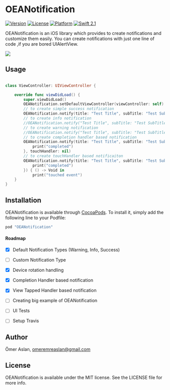 # OEANotification

[![Version](https://img.shields.io/cocoapods/v/OEANotification.svg?style=flat)](http://cocoapods.org/pods/OEANotification)
[![License](https://img.shields.io/cocoapods/l/OEANotification.svg?style=flat)](http://cocoapods.org/pods/OEANotification)
[![Platform](https://img.shields.io/cocoapods/p/OEANotification.svg?style=flat)](http://cocoapods.org/pods/OEANotification)
[![Swift 2.1](https://img.shields.io/badge/Swift-2.1-orange.svg?style=flat)](https://developer.apple.com/swift/)

OEANotification is an iOS library which provides to create notifications and customize them easily.
You can create notifications with just one line of code ,if you are bored UIAlertView.

![](ScreenRecord/OEANotification.gif)


## Usage

```swift

class ViewController: UIViewController {

    override func viewDidLoad() {
        super.viewDidLoad()
        OEANotification.setDefaultViewController(viewController: self)
        // to create simple success notification
        OEANotification.notify(title: "Test Title", subTitle: "Test SubTitle", image: nil, type: NotificationType.Success, isDismissable: true)
        // to create info notification
        //OEANotification.notify("Test Title", subTitle: "Test SubTitle", image: nil, type: NotificationType.Info, isDismissable: true)
        // to create warning notification
        //OEANotification.notify("Test Title", subTitle: "Test SubTitle", image: nil, type: NotificationType.Warning, isDismissable: true)
        // to create completion handler based notification
        OEANotification.notify(title: "Test Title", subTitle: "Test Subtitle", image: nil, type: .Success, isDismissable: true, completion: { () -> Void in
            print("completed")
        }, touchHandler: nil)
        // to create touchHandler based notificaiton
        OEANotification.notify(title: "Test Title", subTitle: "Test Subtitle", image: nil, type: .Success, isDismissable: true, completion: { () -> Void in
            print("completed")
        }) { () -> Void in
            print("touched event")
    }
}
```

## Installation

OEANotification is available through [CocoaPods](http://cocoapods.org). To install
it, simply add the following line to your Podfile:

```ruby
pod "OEANotification"
```

#### Roadmap

- [X] Default Notification Types (Warning, Info, Success)
- [ ] Custom Notification Type
- [X] Device rotation handling
- [X] Completion Handler based notification
- [X] View Tapped Handler based notification
- [ ] Creating big example of OEANotification
- [ ] UI Tests
- [ ] Setup Travis


## Author

Ömer Aslan, omeremreaslan@gmail.com

## License

OEANotification is available under the MIT license. See the LICENSE file for more info.
